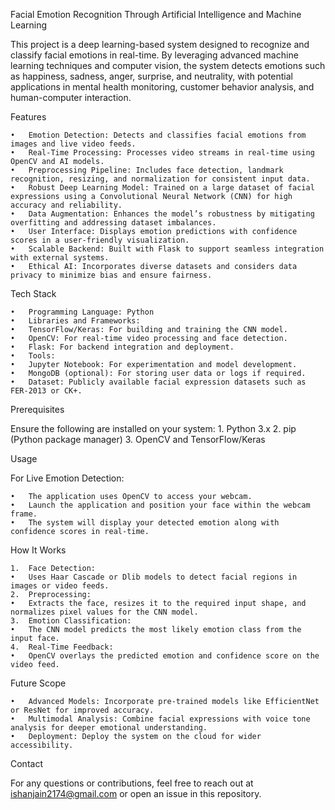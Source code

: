 Facial Emotion Recognition Through Artificial Intelligence and Machine Learning

This project is a deep learning-based system designed to recognize and classify facial emotions in real-time. By leveraging advanced machine learning techniques and computer vision, the system detects emotions such as happiness, sadness, anger, surprise, and neutrality, with potential applications in mental health monitoring, customer behavior analysis, and human-computer interaction.

Features

	•	Emotion Detection: Detects and classifies facial emotions from images and live video feeds.
	•	Real-Time Processing: Processes video streams in real-time using OpenCV and AI models.
	•	Preprocessing Pipeline: Includes face detection, landmark recognition, resizing, and normalization for consistent input data.
	•	Robust Deep Learning Model: Trained on a large dataset of facial expressions using a Convolutional Neural Network (CNN) for high accuracy and reliability.
	•	Data Augmentation: Enhances the model’s robustness by mitigating overfitting and addressing dataset imbalances.
	•	User Interface: Displays emotion predictions with confidence scores in a user-friendly visualization.
	•	Scalable Backend: Built with Flask to support seamless integration with external systems.
	•	Ethical AI: Incorporates diverse datasets and considers data privacy to minimize bias and ensure fairness.

Tech Stack

	•	Programming Language: Python
	•	Libraries and Frameworks:
	•	TensorFlow/Keras: For building and training the CNN model.
	•	OpenCV: For real-time video processing and face detection.
	•	Flask: For backend integration and deployment.
	•	Tools:
	•	Jupyter Notebook: For experimentation and model development.
	•	MongoDB (optional): For storing user data or logs if required.
	•	Dataset: Publicly available facial expression datasets such as FER-2013 or CK+.

 Prerequisites

Ensure the following are installed on your system:
	1.	Python 3.x
	2.	pip (Python package manager)
	3.	OpenCV and TensorFlow/Keras

Usage

For Live Emotion Detection:

	•	The application uses OpenCV to access your webcam.
	•	Launch the application and position your face within the webcam frame.
	•	The system will display your detected emotion along with confidence scores in real-time.

How It Works

	1.	Face Detection:
	•	Uses Haar Cascade or Dlib models to detect facial regions in images or video feeds.
	2.	Preprocessing:
	•	Extracts the face, resizes it to the required input shape, and normalizes pixel values for the CNN model.
	3.	Emotion Classification:
	•	The CNN model predicts the most likely emotion class from the input face.
	4.	Real-Time Feedback:
	•	OpenCV overlays the predicted emotion and confidence score on the video feed.

 Future Scope

	•	Advanced Models: Incorporate pre-trained models like EfficientNet or ResNet for improved accuracy.
	•	Multimodal Analysis: Combine facial expressions with voice tone analysis for deeper emotional understanding.
	•	Deployment: Deploy the system on the cloud for wider accessibility.

 Contact

For any questions or contributions, feel free to reach out at ishanjain2174@gmail.com or open an issue in this repository.
